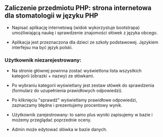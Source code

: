 ## Zaliczenie przedmiotu PHP: strona internetowa dla stomatologii w języku PHP 

- Napisać aplikację internetową  (widok wykorzystuje bootstrapa) umożliwiającą naukę i sprawdzenie znajomości słówek z języka obcego.

- Aplikacja jest przeznaczona dla dzieci ze szkoły podstawowej. Językiem interfejsu ma być język polski. 

### Użytkownik niezarejestrowany: 

- Na stronie głównej powinna zostać wyświetlona lista wszystkich kategorii (obrazki + nazwy) ze słówkami.

- Po wybraniu kategorii wyświetlany jest zestaw słówek do sprawdzenia (formularz do uzupełnienia prawidłowych odpowiedzi).

- Po kliknięciu "sprawdź" wyświetlamy prawidłowe odpowiedzi, zaznaczamy błędne i prezentujemy procentowy wynik.

- Użytkownik zarejestrowany: to samo plus wyniki zapisujemy w bazie i możemy przeglądać poprzednie oceny.

- Admin może edytować słówka w bazie danych.
